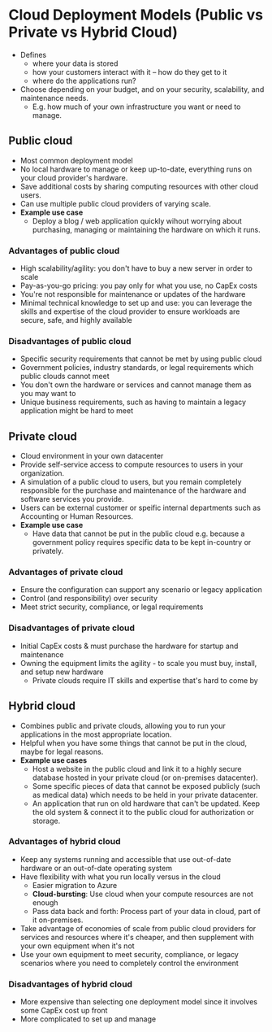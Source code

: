 # Cloud Deployment Models (Public vs Private vs Hybrid Cloud)

- Defines
  - where your data is stored
  - how your customers interact with it – how do they get to it
  - where do the applications run?
- Choose depending on your budget, and on your security, scalability, and maintenance needs.
  - E.g. how much of your own infrastructure you want or need to manage.

## Public cloud

- Most common deployment model
- No local hardware to manage or keep up-to-date, everything runs on your cloud provider's hardware.
- Save additional costs by sharing computing resources with other cloud users.
- Can use multiple public cloud providers of varying scale.
- **Example use case**
  - Deploy a blog / web application quickly wihout worrying about purchasing, managing or maintaining the hardware on which it runs.

### Advantages of public cloud

- High scalability/agility: you don't have to buy a new server in order to scale
- Pay-as-you-go pricing: you pay only for what you use, no CapEx costs
- You're not responsible for maintenance or updates of the hardware
- Minimal technical knowledge to set up and use: you can leverage the skills and expertise of the cloud provider to ensure workloads are secure, safe, and highly available

### Disadvantages of public cloud

- Specific security requirements that cannot be met by using public cloud
- Government policies, industry standards, or legal requirements which public clouds cannot meet
- You don't own the hardware or services and cannot manage them as you may want to
- Unique business requirements, such as having to maintain a legacy application might be hard to meet

## Private cloud

- Cloud environment in your own datacenter
- Provide self-service access to compute resources to users in your organization.
- A simulation of a public cloud to users, but you remain completely responsible for the purchase and maintenance of the hardware and software services you provide.
- Users can be external customer or speific internal departments such as Accounting or Human Resources.
- **Example use case**
  - Have data that cannot be put in the public cloud e.g. because a government policy requires specific data to be kept in-country or privately.

### Advantages of private cloud

- Ensure the configuration can support any scenario or legacy application
- Control (and responsibility) over security
- Meet strict security, compliance, or legal requirements

### Disadvantages of private cloud

- Initial CapEx costs & must purchase the hardware for startup and maintenance
- Owning the equipment limits the agility - to scale you must buy, install, and setup new hardware
  - Private clouds require IT skills and expertise that's hard to come by

## Hybrid cloud

- Combines public and private clouds, allowing you to run your applications in the most appropriate location.
- Helpful when you have some things that cannot be put in the cloud, maybe for legal reasons.
- **Example use cases**
  - Host a website in the public cloud and link it to a highly secure database hosted in your private cloud (or on-premises datacenter).
  - Some specific pieces of data that cannot be exposed publicly (such as medical data) which needs to be held in your private datacenter.
  - An application that run on old hardware that can't be updated. Keep the old system & connect it to the public cloud for authorization or storage.

### Advantages of hybrid cloud

- Keep any systems running and accessible that use out-of-date hardware or an out-of-date operating system
- Have flexibility with what you run locally versus in the cloud
  - Easier migration to Azure
  - **Cloud-bursting**: Use cloud when your compute resources are not enough
  - Pass data back and forth: Process part of your data in cloud, part of it on-premises.
- Take advantage of economies of scale from public cloud providers for services and resources where it's cheaper, and then supplement with your own equipment when it's not
- Use your own equipment to meet security, compliance, or legacy scenarios where you need to completely control the environment

### Disadvantages of hybrid cloud

- More expensive than selecting one deployment model since it involves some CapEx cost up front
- More complicated to set up and manage
